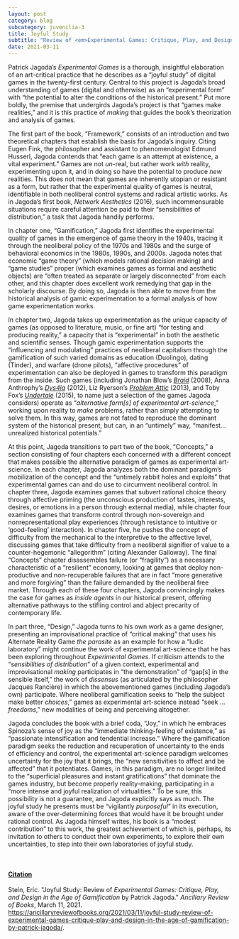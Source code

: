 ```yaml
---
layout: post
category: blog
subcategory: juvenilia-3
title: Joyful Study
subtitle: "Review of <em>Experimental Games: Critique, Play, and Design in the Age of Gamification</em> by Patrick Jagoda"
date: 2021-03-11
---
```


Patrick Jagoda’s *Experimental Games* is a thorough, insightful elaboration of an art-critical practice that he describes as a “joyful study” of digital games in the twenty-first century. Central to this project is Jagoda’s broad understanding of games (digital and otherwise) as an “experimental form” with “the potential to alter the conditions of the historical present.” Put more boldly, the premise that undergirds Jagoda’s project is that “games make realities,” and it is this practice of *making* that guides the book’s theorization and analysis of games.

The first part of the book, “Framework,” consists of an introduction and two theoretical chapters that establish the basis for Jagoda’s inquiry. Citing Eugen Fink, the philosopher and assistant to phenomenologist Edmund Husserl, Jagoda contends that “each game is an attempt at existence, a vital experiment.” Games are not *un*-real, but rather work *with* reality, experimenting upon it, and in doing so have the potential to produce *new* realities. This does not mean that games are inherently utopian or resistant as a form, but rather that the experimental quality of games is neutral, identifiable in both neoliberal control systems and radical artistic works. As in Jagoda’s first book, *Network Aesthetics* (2016), such incommensurable situations require careful attention be paid to their “sensibilities of distribution,” a task that Jagoda handily performs.

In chapter one, “Gamification,” Jagoda first identifies the experimental quality of games in the emergence of game theory in the 1940s, tracing it through the neoliberal policy of the 1970s and 1980s and the surge of behavioral economics in the 1980s, 1990s, and 2000s. Jagoda notes that economic “game theory” (which models rational decision making) and “game studies” proper (which examines games as formal and aesthetic objects) are “often treated as separate or largely disconnected” from each other, and this chapter does excellent work remedying that gap in the scholarly discourse. By doing so, Jagoda is then able to move from the historical analysis of gamic experimentation to a formal analysis of how game experimentation works.

In chapter two, Jagoda takes up experimentation as the unique capacity of games (as opposed to literature, music, or fine art) “for testing and producing reality,” a capacity that is “experimental” in both the aesthetic and scientific senses. Though gamic experimentation supports the “influencing and modulating” practices of neoliberal capitalism through the gamification of such varied domains as education (Duolingo), dating (Tinder), and warfare (drone pilots), “affective procedures” of experimentation can also be deployed in games to transform this paradigm from the inside. Such games (including Jonathan Blow’s [*Braid*](https://www.critical-distance.com/2018/07/24/braid-10thanniversary-critical-compilation/) (2008), Anna Anthrophy’s [*Dys4ia*](https://www.digiart21.org/art/dys4ia) (2012), Liz Ryerson’s [*Problem Attic*](https://intermittentmechanism.blog/2017/04/09/apractical-guide-to-problem-attic/) (2013), and Toby Fox’s [*Undertale*](https://www.giantbomb.com/reviews/undertale-review/1900-715/) (2015), to name just a selection of the games Jagoda considers) operate as “*alternative form[s] of experimental art-science*,” working upon reality to *make* problems, rather than simply attempting to solve them. In this way, games are not fated to reproduce the dominant system of the historical present, but can, in an “untimely” way, “manifest…unrealized historical potentials.”

At this point, Jagoda transitions to part two of the book, “Concepts,” a section consisting of four chapters each concerned with a different concept that makes possible the alternative paradigm of games as experimental art-science. In each chapter, Jagoda analyzes both the dominant paradigm’s mobilization of the concept and the “untimely rabbit holes and exploits” that experimental games can and do use to circumvent neoliberal control. In chapter three, Jagoda examines games that subvert rational choice theory through affective priming (the unconscious production of tastes, interests, desires, or emotions in a person through external media), while chapter four examines games that transform control through non-sovereign and nonrepresentational play experiences (through resistance to intuitive or ‘good-feeling’ interaction). In chapter five, he pushes the concept of difficulty from the mechanical to the interpretive to the affective level, discussing games that take difficulty from a neoliberal signifier of value to a counter-hegemonic “allegorithm” (citing Alexander Galloway). The final “Concepts” chapter disassembles failure (or “fragility”) as a necessary characteristic of a “resilient” economy, looking at games that deploy non-productive and non-recuperable failures that are in fact “more generative and more forgiving” than the failure demanded by the neoliberal free market. Through each of these four chapters, Jagoda convincingly makes the case for games as *inside agents* in our historical present, offering alternative pathways to the stifling control and abject precarity of contemporary life.

In part three, “Design,” Jagoda turns to his own work as a game designer, presenting an improvisational practice of “critical making” that uses his Alternate Reality Game *the parasite* as an example for how a “ludic laboratory” might continue the work of experimental art-science that he has been exploring throughout *Experimental Games*. If criticism attends to the “*sensibilities of distribution*” of a given context, experimental and improvisational *making* participates in “the demonstration” of “gap[s] in the sensible itself,” the work of *dissensus* (as articulated by the philosopher Jacques Rancière) in which the abovementioned games (including Jagoda’s own) participate. Where neoliberal gamification seeks to “help the subject make better *choices*,” games as experimental art-science instead “seek ... *freedoms*,” new modalities of being and perceiving altogether.

Jagoda concludes the book with a brief coda, “Joy,” in which he embraces Spinoza’s sense of joy as the “immediate thinking-feeling of existence,” as “passionate intensification and tendential increase.” Where the gamification paradigm seeks the reduction and recuperation of uncertainty to the ends of efficiency and control, the experimental art-science paradigm welcomes uncertainty for the joy that it brings, the “new sensitivities to affect and be affected” that it potentiates. Games, in this paradigm, are no longer limited to the “superficial pleasures and instant gratifications” that dominate the games industry, but become properly reality-making, participating in a “more intense and joyful realization of virtualities.” To be sure, this possibility is not a guarantee, and Jagoda explicitly says as much. The joyful study he presents must be “vigilantly *purposeful*” in its execution, aware of the over-determining forces that would have it be brought under rational control. As Jagoda himself writes, his book is a “modest contribution” to this work, the greatest achievement of which is, perhaps, its invitation to others to conduct their own experiments, to explore their own uncertainties, to step into their own laboratories of joyful study.

<br>

#### [Citation](https://www.zotero.org/steinea#MYMBCYUA)

Stein, Eric. "Joyful Study: Review of *Experimental Games: Critique, Play, and Design in the Age of Gamification* by Patrick Jagoda." *Ancillary Review of Books*, March 11, 2021. <https://ancillaryreviewofbooks.org/2021/03/11/joyful-study-review-of-experimental-games-critique-play-and-design-in-the-age-of-gamification-by-patrick-jagoda/>.
